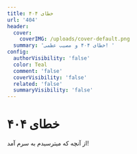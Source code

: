 ```yaml
---
title: خطای ۴۰۴
url: '404'
header:
  cover:
    coverIMG: /uploads/cover-default.png
  summary: 'خطای ۴۰۴ و مصیب عظمی! '
config:
  authorVisibility: 'false'
  color: Teal
  comment: 'false'
  coverVisibility: 'false'
  related: 'false'
  summaryVisibility: 'false'
---
```

# خطای ۴۰۴

از آنچه که میترسیدم به سرم آمد!
